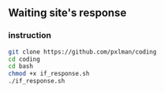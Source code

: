## Waiting site's response

### instruction

```bash
git clone https://github.com/pxlman/coding
cd coding
cd bash
chmod +x if_response.sh
./if_response.sh
```
